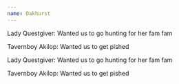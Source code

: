 ```yaml
---
name: Oakhurst
---
```


Lady Questgiver:    Wanted us to go hunting for her fam fam

Tavernboy Akilop:   Wanted us to get pished

Lady Questgiver:    Wanted us to go hunting for her fam fam

Tavernboy Akilop:   Wanted us to get pished

